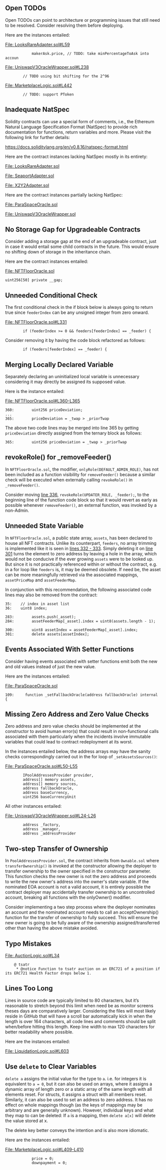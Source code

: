 ## Open TODOs
Open TODOs can point to architecture or programming issues that still need to be resolved. Consider resolving them before deploying.

Here are the instances entailed:

[File: LooksRareAdapter.sol#L59](https://github.com/code-423n4/2022-11-paraspace/blob/main/paraspace-core/contracts/misc/marketplaces/LooksRareAdapter.sol#L59)

```
            makerAsk.price, // TODO: take minPercentageToAsk into accoun
```
[File: UniswapV3OracleWrapper.sol#L238](https://github.com/code-423n4/2022-11-paraspace/blob/main/paraspace-core/contracts/misc/UniswapV3OracleWrapper.sol#L238)

```
        // TODO using bit shifting for the 2^96
```
[File: MarketplaceLogic.sol#L442](https://github.com/code-423n4/2022-11-paraspace/blob/main/paraspace-core/contracts/protocol/libraries/logic/MarketplaceLogic.sol#L442)

```
        // TODO: support PToken
```
## Inadequate NatSpec
Solidity contracts can use a special form of comments, i.e., the Ethereum Natural Language Specification Format (NatSpec) to provide rich documentation for functions, return variables and more. Please visit the following link for further details:

https://docs.soliditylang.org/en/v0.8.16/natspec-format.html

Here are the contract instances lacking NatSpec mostly in its entirety:

[File: LooksRareAdapter.sol](https://github.com/code-423n4/2022-11-paraspace/blob/main/paraspace-core/contracts/misc/marketplaces/LooksRareAdapter.sol)

[File: SeaportAdapter.sol](https://github.com/code-423n4/2022-11-paraspace/blob/main/paraspace-core/contracts/misc/marketplaces/SeaportAdapter.sol)

[File: X2Y2Adapter.sol](https://github.com/code-423n4/2022-11-paraspace/blob/main/paraspace-core/contracts/misc/marketplaces/X2Y2Adapter.sol)

Here are the contract instances partially lacking NatSpec:

[File: ParaSpaceOracle.sol](https://github.com/code-423n4/2022-11-paraspace/blob/main/paraspace-core/contracts/misc/ParaSpaceOracle.sol)

[File: UniswapV3OracleWrapper.sol](https://github.com/code-423n4/2022-11-paraspace/blob/main/paraspace-core/contracts/misc/UniswapV3OracleWrapper.sol)

## No Storage Gap for Upgradeable Contracts
Consider adding a storage gap at the end of an upgradeable contract, just in case it would entail some child contracts in the future. This would ensure no shifting down of storage in the inheritance chain. 

Here are the contract instances entailed:

[File: NFTFloorOracle.sol](https://github.com/code-423n4/2022-11-paraspace/blob/main/paraspace-core/contracts/misc/NFTFloorOracle.sol)

```
uint256[50] private __gap;
```
## Unneeded Conditional Check
The first conditional check in the if block below is always going to return true since `feederIndex` can be any unsigned integer from zero onward.

[File: NFTFloorOracle.sol#L331](https://github.com/code-423n4/2022-11-paraspace/blob/main/paraspace-core/contracts/misc/NFTFloorOracle.sol#L331)

```
        if (feederIndex >= 0 && feeders[feederIndex] == _feeder) {
```
Consider removing it by having the code block refactored as follows:

```
        if (feeders[feederIndex] == _feeder) {
```
## Merging Locally Declared Variable
Separately declaring an uninitialized local variable is unnecessary considering it may directly be assigned its supposed value.

Here is the instance entailed:

[File: NFTFloorOracle.sol#L360-L365](https://github.com/code-423n4/2022-11-paraspace/blob/main/paraspace-core/contracts/misc/NFTFloorOracle.sol#L360-L365)

```
360:        uint256 priceDeviation;
...
365:        priceDeviation = _twap > _priorTwap
```
The above two code lines may be merged into line 365 by getting `priceDeviation` directly assigned from the ternary block as follows:

```
365:        uint256 priceDeviation = _twap > _priorTwap
```
## revokeRole() for _removeFeeder()
In `NFTFloorOracle.sol`, the modifier, `onlyRole(DEFAULT_ADMIN_ROLE)`, has not been included as a function visibility for `removeFeeder()` because a similar check will be executed when externally calling `revokeRole()` in `_removeFeeder()`.

Consider moving [line 336](https://github.com/code-423n4/2022-11-paraspace/blob/main/paraspace-core/contracts/misc/NFTFloorOracle.sol#L336), `revokeRole(UPDATER_ROLE, _feeder);`, to the beginning line of the function code block so that it would revert as early as possible whenever `removeFeeder()`, an external function, was invoked by a non-Admin.

## Unneeded State Variable
In `NFTFloorOracle.sol`, a public state array, `assets`, has been declared to house all NFT contracts. Unlike its counterpart, `feeders`, no array trimming is implemented like it is seen in [lines 332 - 333](https://github.com/code-423n4/2022-11-paraspace/blob/main/paraspace-core/contracts/misc/NFTFloorOracle.sol#L332-L333). Simply deleting it on [line 301](https://github.com/code-423n4/2022-11-paraspace/blob/main/paraspace-core/contracts/misc/NFTFloorOracle.sol#L301) turns the element to zero address by leaving a hole in the array, which would not be conducive if the ever growing `assets` were to be looked up. But since it is not practically referenced within or without the contract, e.g. in a for loop like `feeders` is, it may be deemed obsolete. If need be, the asset can be more meaningfully retrieved via the associated mappings, `assetPriceMap` and `assetFeederMap`.

In conjunction with this recommendation, the following associated code lines may also be removed from the contract:

```
35:    // index in asset list
36:    uint8 index;

283:        assets.push(_asset);
284:        assetFeederMap[_asset].index = uint8(assets.length - 1);

300:        uint8 assetIndex = assetFeederMap[_asset].index;
301:        delete assets[assetIndex];
```
## Events Associated With Setter Functions
Consider having events associated with setter functions emit both the new and old values instead of just the new value.

Here are the instances entailed:

[File: ParaSpaceOracle.sol](https://github.com/code-423n4/2022-11-paraspace/blob/main/paraspace-core/contracts/misc/ParaSpaceOracle.sol)

```
109:     function _setFallbackOracle(address fallbackOracle) internal {
```
## Missing Zero Address and Zero Value Checks
Zero address and zero value checks should be implemented at the constructor to avoid human error(s) that could result in non-functional calls associated with them particularly when the incidents involve immutable variables that could lead to contract redeployment at its worst.

In the instances entailed below, the address arrays may have the sanity checks correspondingly carried out in the for loop of `_setAssetsSources()`:

[File: ParaSpaceOracle.sol#L50-L55](https://github.com/code-423n4/2022-11-paraspace/blob/main/paraspace-core/contracts/misc/ParaSpaceOracle.sol#L50-L55)

```
        IPoolAddressesProvider provider,
        address[] memory assets,
        address[] memory sources,
        address fallbackOracle,
        address baseCurrency,
        uint256 baseCurrencyUnit
```
All other instances entailed:

[File: UniswapV3OracleWrapper.sol#L24-L26](https://github.com/code-423n4/2022-11-paraspace/blob/main/paraspace-core/contracts/misc/UniswapV3OracleWrapper.sol#L24-L26)

```
        address _factory,
        address _manager,
        address _addressProvider
```
## Two-step Transfer of Ownership
In `PoolAddressesProvider.sol`, the contract inherits from `Ownable.sol` where `transferOwnership()` is invoked at the constructor allowing the deployer to transfer ownership to the owner specified in the constructor parameter. This function checks the new owner is not the zero address and proceeds to write the new owner's address into the owner's state variable. If the nominated EOA account is not a valid account, it is entirely possible the contract deployer may accidentally transfer ownership to an uncontrolled account, breaking all functions with the onlyOwner() modifier. 

Consider implementing a two step process where the deployer nominates an account and the nominated account needs to call an acceptOwnership() function for the transfer of ownership to fully succeed.  This will ensure the new owner is going to be fully aware of the ownership assigned/transferred other than having the above mistake avoided.

## Typo Mistakes
[File: AuctionLogic.sol#L34](https://github.com/code-423n4/2022-11-paraspace/blob/main/paraspace-core/contracts/protocol/libraries/logic/AuctionLogic.sol#L34)

```
    @ tsatr
     * @notice Function to tsatr auction on an ERC721 of a position if its ERC721 Health Factor drops below 1.
```
## Lines Too Long
Lines in source code are typically limited to 80 characters, but it’s reasonable to stretch beyond this limit when need be as monitor screens theses days are comparatively larger. Considering the files will most likely reside in GitHub that will have a scroll bar automatically kick in when the length is over 164 characters, all code lines and comments should be split when/before hitting this length. Keep line width to max 120 characters for better readability where possible. 

Here are the instances entailed:

[File: LiquidationLogic.sol#L603](https://github.com/code-423n4/2022-11-paraspace/blob/main/paraspace-core/contracts/protocol/libraries/logic/LiquidationLogic.sol#L603)

## Use `delete` to Clear Variables
`delete a` assigns the initial value for the type to `a`. i.e. for integers it is equivalent to `a = 0`, but it can also be used on arrays, where it assigns a dynamic array of length zero or a static array of the same length with all elements reset. For structs, it assigns a struct with all members reset. Similarly, it can also be used to set an address to zero address. It has no effect on whole mappings though (as the keys of mappings may be arbitrary and are generally unknown). However, individual keys and what they map to can be deleted: If `a` is a mapping, then `delete a[x]` will delete the value stored at x.

The delete key better conveys the intention and is also more idiomatic. 

Here are the instances entailed:

[File: MarketplaceLogic.sol#L409-L410](https://github.com/code-423n4/2022-11-paraspace/blob/main/paraspace-core/contracts/protocol/libraries/logic/MarketplaceLogic.sol#L409-L410)

```
            price = 0;
            downpayment = 0;
```